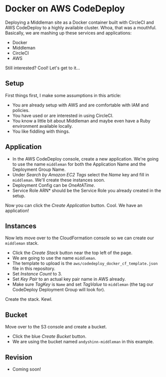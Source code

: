 # Docker on AWS CodeDeploy

Deploying a Middleman site as a Docker container built with CircleCI and AWS CodeDeploy to a highly available cluster. Whoa, that was a mouthful. Basically, we are mashing up these services and applications:

* Docker
* Middleman
* CircleCI
* AWS

Still interested? Cool! Let's get to it...

## Setup

First things first, I make some assumptions in this article:

* You are already setup with AWS and are comfortable with IAM and policies.
* You have used or are interested in using CircleCI.
* You know a little bit about Middleman and maybe even have a Ruby environment available locally.
* You like fiddling with things.

## Application

* In the AWS CodeDeploy console, create a new application. We're going to use the name `middleman` for both the Application Name and the Deployment Group Name.
* Under *Search by Amazon EC2 Tags* select the *Name* key and fill in `middleman`. We'll create these instances soon.
* Deployment Config can be *OneAtATime*.
* Service Role ARN* should be the Service Role you already created in the setup.

Now you can click the *Create Application* button. Cool. We have an application!

## Instances

Now lets move over to the CloudFormation console so we can create our `middleman` stack.

* Click the *Create Stack* button near the top left of the page.
* We are going to use the name `middleman`.
* The template to upload is the `aws/codedeploy_docker_cf_template.json` file in this repository.
* Set *Instance Count* to 3.
* Set *Key Pair* to an actual key pair name in AWS already.
* Make sure *TagKey* is `Name` and set *TagValue* to `middleman` (the tag our CodeDeploy Deployment Group will look for).

Create the stack. Kewl.

## Bucket

Move over to the S3 console and create a bucket.

* Click the blue *Create Bucket* button.
* We are using the bucket named `andyshinn-middleman` in this example.

## Revision

* Coming soon!
